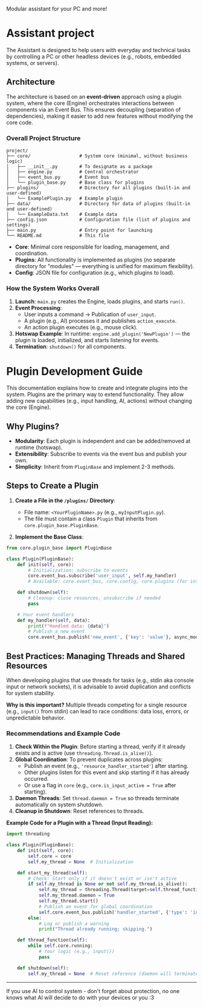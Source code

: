 Modular assistant for your PC and more!
# Assistant project

The Assistant is designed to help users with everyday and technical tasks by controlling a PC or other headless devices (e.g., robots, embedded systems, or servers).

## Architecture

The architecture is based on an **event-driven** approach using a plugin system, where the core (Engine) orchestrates interactions between components via an Event Bus. This ensures decoupling (separation of dependencies), making it easier to add new features without modifying the core code.

### Overall Project Structure

```
project/
├── core/                  # System core (minimal, without business logic)
│   ├── __init__.py        # To designate as a package
│   ├── engine.py          # Central orchestrator
│   ├── event_bus.py       # Event bus
│   └── plugin_base.py     # Base class for plugins
├── plugins/               # Directory for all plugins (built-in and user-defined)
│   └── ExamplePlugin.py   # Example plugin
├── data/                  # Directory for data of plugins (built-in and user-defined)
│   └── ExampleData.txt    # Example data
├── config.json            # Configuration file (list of plugins and settings)
├── main.py                # Entry point for launching
└── README.md              # This file
```

- **Core**: Minimal core responsible for loading, management, and coordination.
- **Plugins**: All functionality is implemented as plugins (no separate directory for "modules" — everything is unified for maximum flexibility).
- **Config**: JSON file for configuration (e.g., which plugins to load).

### How the System Works Overall

1. **Launch**: `main.py` creates the Engine, loads plugins, and starts `run()`.
2. **Event Processing**:
    - User inputs a command → Publication of `user_input`.
    - A plugin (e.g., AI) processes it and publishes `action_execute`.
    - An action plugin executes (e.g., mouse click).
3. **Hotswap Example**: In runtime: `engine.add_plugin('NewPlugin')` — the plugin is loaded, initialized, and starts listening for events.
4. **Termination**: `shutdown()` for all components.

# Plugin Development Guide

This documentation explains how to create and integrate plugins into the system. Plugins are the primary way to extend functionality. They allow adding new capabilities (e.g., input handling, AI, actions) without changing the core (Engine).

## Why Plugins?

- **Modularity**: Each plugin is independent and can be added/removed at runtime (hotswap).
- **Extensibility**: Subscribe to events via the event bus and publish your own.
- **Simplicity**: Inherit from `PluginBase` and implement 2-3 methods.

## Steps to Create a Plugin

1. **Create a File in the `/plugins/` Directory**:
    
    - File name: `<YourPluginName>.py` (e.g., `myInputPlugin.py`).
    - The file must contain a class `Plugin` that inherits from `core.plugin_base.PluginBase`.
2. **Implement the Base Class**:

```Python
from core.plugin_base import PluginBase

class Plugin(PluginBase):
    def init(self, core):
        # Initialization: subscribe to events
        core.event_bus.subscribe('user_input', self.my_handler)
        # Available: core.event_bus, core.config, core.plugins (for interaction)

    def shutdown(self):
        # Cleanup: close resources, unsubscribe if needed
        pass

    # Your event handlers
    def my_handler(self, data):
        print(f"Handled data: {data}")
        # Publish a new event
        core.event_bus.publish('new_event', {'key': 'value'}, async_mode=True)
```

## Best Practices: Managing Threads and Shared Resources

When developing plugins that use threads for tasks (e.g., stdin aka console input or network sockets), it is advisable to avoid duplication and conflicts for system stability.

**Why is this important?** Multiple threads competing for a single resource (e.g., `input()` from stdin) can lead to race conditions: data loss, errors, or unpredictable behavior.

### Recommendations and Example Code

1. **Check Within the Plugin**: Before starting a thread, verify if it already exists and is active (use `threading.Thread.is_alive()`).
2. **Global Coordination**: To prevent duplicates across plugins:
    - Publish an event (e.g., `'resource_handler_started'`) after starting.
    - Other plugins listen for this event and skip starting if it has already occurred.
    - Or use a flag in `core` (e.g., `core.is_input_active = True` after starting).
3. **Daemon Threads**: Set `thread.daemon = True` so threads terminate automatically on system shutdown.
4. **Cleanup in Shutdown**: Reset references to threads.

**Example Code for a Plugin with a Thread (Input Reading):**

```Python
import threading

class Plugin(PluginBase):
    def init(self, core):
        self.core = core
        self.my_thread = None  # Initialization

    def start_my_thread(self):
        # Check: Start only if it doesn't exist or isn't active
        if self.my_thread is None or not self.my_thread.is_alive():
            self.my_thread = threading.Thread(target=self.thread_function)
            self.my_thread.daemon = True
            self.my_thread.start()
            # Publish an event for global coordination
            self.core.event_bus.publish('handler_started', {'type': 'input'})
        else:
            # Log or publish a warning
            print("Thread already running; skipping.")

    def thread_function(self):
        while self.core.running:
            # Your logic (e.g., input())
            pass

    def shutdown(self):
        self.my_thread = None  # Reset reference (daemon will terminate itself)
```

---

If you use AI to control system - don't forget about protection, no one knows what AI will decide to do with your devices or you :3

